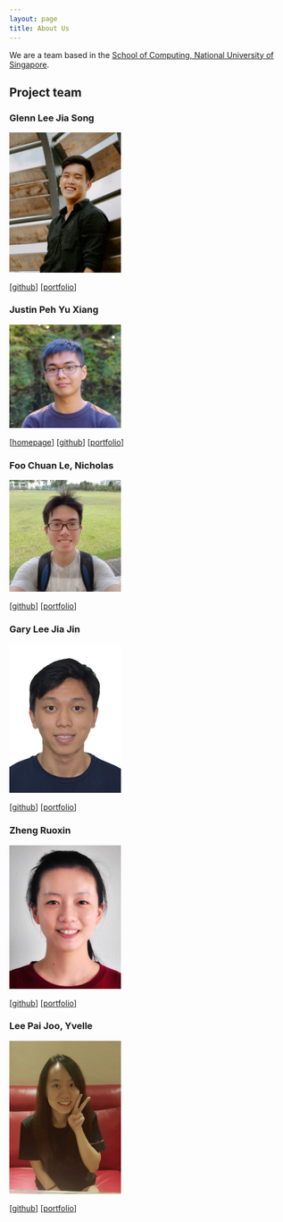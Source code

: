 ```yaml
---
layout: page
title: About Us
---
```


We are a team based in the [School of Computing, National University of Singapore](http://www.comp.nus.edu.sg).

## Project team

### Glenn Lee Jia Song

<img src="images/glennljs.png" width="200px">

[[github](http://github.com/glennljs)]
[[portfolio](team/glennljs.md)]

### Justin Peh Yu Xiang

<img src="images/pyuxiang.png" width="200px">


[[homepage](https://pyuxiang.com/)]
[[github](https://github.com/pyuxiang)]
[[portfolio](team/pyuxiang.md)]

### Foo Chuan Le, Nicholas

<img src="images/nickyfoo.png" width="200px">

[[github](http://github.com/nickyfoo)]
[[portfolio](team/nickyfoo.md)]


### Gary Lee Jia Jin

<img src="images/garyljj.png" width="200px">

[[github](https://github.com/garyljj)]
[[portfolio](team/garyljj.md)]

### Zheng Ruoxin

<img src="images/zhengruoxin.png" width="200px">

[[github](https://github.com/zhengruoxin)]
[[portfolio](team/zhengruoxin.md)]

### Lee Pai Joo, Yvelle

<img src="images/ellevy.png" width="200px">

[[github](https://github.com/ellevy)]
[[portfolio](team/ellevy.md)]
